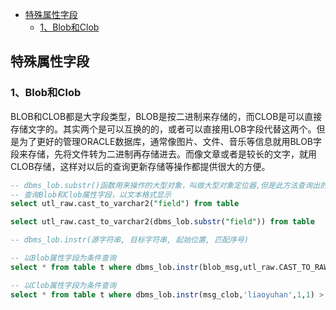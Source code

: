 - [特殊属性字段](#特殊属性字段)
  - [1、Blob和Clob](#1blob和clob)

## 特殊属性字段
### 1、Blob和Clob
BLOB和CLOB都是大字段类型，BLOB是按二进制来存储的，而CLOB是可以直接存储文字的。其实两个是可以互换的的，或者可以直接用LOB字段代替这两个。但是为了更好的管理ORACLE数据库，通常像图片、文件、音乐等信息就用BLOB字段来存储，先将文件转为二进制再存储进去。而像文章或者是较长的文字，就用CLOB存储，这样对以后的查询更新存储等操作都提供很大的方便。  
```sql
-- dbms_lob.substr()函数用来操作的大型对象，叫做大型对象定位器,但是此方法查询出的数据长度不可超过4000
-- 查询Blob和Clob属性字段，以文本格式显示
select utl_raw.cast_to_varchar2("field") from table

select utl_raw.cast_to_varchar2(dbms_lob.substr("field")) from table

-- dbms_lob.instr(源字符串, 目标字符串, 起始位置, 匹配序号)

-- 以Blob属性字段为条件查询
select * from table t where dbms_lob.instr(blob_msg,utl_raw.CAST_TO_RAW('同意'),1,1)>0;

-- 以Clob属性字段为条件查询
select * from table t where dbms_lob.instr(msg_clob,'liaoyuhan',1,1) > 0;
```